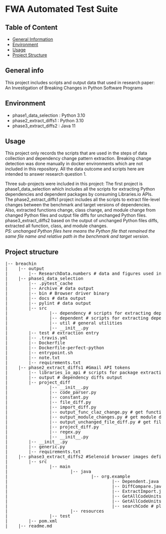 # FWA Automated Test Suite

## Table of Content
* [General Information](#general-info)
* [Environment](#environment)
* [Usage](#usage)
* [Project Structure](#project-structure)

## General info
This project includes scripts and output data that used in research paper: 
An Investigation of Breaking Changes in Python Software Programs

## Environment
* phase1_data_selection : Python 3.10
* phase2_extract_diffs1 : Python 3.10
* phase3_extract_diffs2 : Java 11

## Usage
This project only records the scripts that are used in the steps of data collection and dependency change pattern extraction.
Breaking change detection was done manually in docker environments which are not included in this repository. All the data 
outcome and scripts here are intended to answer research question 1.     

Three sub-projects were included in this project: The first project is phase1_data_selection which includes all the scripts for extracting Python dependencies and dependent 
packages by consuming Libraries.io APIs. The phase2_extract_diffs1 project includes all the scripts to extract file-level changes between the benchmark and target versions of dependencies. 
Also, extracted functions change, class change, and module change 
from changed Python files and output file diffs for unchanged Python files. phase3_extract_diffs2 based on the output of 
unchanged Python files diffs, extracted all function, class, and module changes.     
*PS: unchanged Python files here means the Python file that remained the same file name and relative path in the benchmark and target version*.


## Project structure
<pre>
|-- breachin  
|    |-- output  
|        |-- ResearchData.numbers # data and figures used in the paper
|    |-- phase1_data_selection
|        |-- .pytest_cache
|        |-- Archive # data output
|        |-- bin # Browser driver binary
|        |-- docs # data output
|        |-- pylint # data output
|        |-- src
|                |-- dependency # scripts for extracting dependency projects
|                |-- dependent # scripts for extracting dependent packages
|                |-- util # general utilities
|                |-- __init__.py
|        |-- test # extraction entry
|        |-- .travis.yml
|        |-- Dockerfile
|        |-- Dockerfile-perfect-python
|        |-- entrypoint.sh
|        |-- note.txt
|        |-- requirements.txt
|    |-- phase2_extract_diffs1 #Gmail API tokens
|        |-- libraries_io_api # scripts for package extraction from Libraries.io
|        |-- output # dependency diffs output
|        |-- project_diff
|                |-- __init__.py
|                |-- code_parser.py
|                |-- constant.py
|                |-- file_diff.py
|                |-- import_diff.py
|                |-- output_func_claz_change.py # get functions and classes diffs from changed python files
|                |-- output_module_changes.py # get module diffs from changed python files
|                |-- output_unchanged_file_diff.py # get file diffs from unchanged python files
|                |-- project_diff.py
|                |-- regex.py
|                |-- __init__.py
|        |-- __init__.py
|        |-- generic.py
|        |-- requirements.txt
|    |-- phase3_extract_diffs2 #Selenoid browser images definition
|        |-- src
|                |-- main
|                        |-- java
|                                |-- org.example 
|                                        |-- Dependent.java # get all dependent package for a dependency
|                                        |-- DiffCompare.java # get all funcs, claz, mod diffs from unchanged python files
|                                        |-- ExtractImport.java # get all import diffs
|                                        |-- GetAllCodeUnitsFromFolder.java # Utility for get all code unit stats from a project
|                                        |-- GetAllCodeUnitsFromList.java # Utility for get all code unit stats from a list of files
|                                        |-- searchCode # plain java objs for extracting dependent response
|                        |-- resources
|                |-- test
|        |-- pom.xml
|    |-- readme.md
 </pre>
  